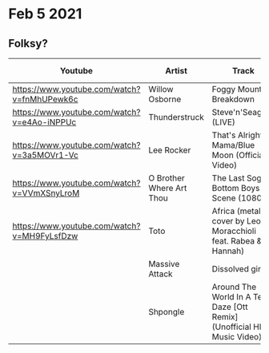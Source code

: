 # Feb 5 2021
## Folksy?
|Youtube|Artist|Track|Album|Year|Track #|Album|
|-------|------|-----|-----|----|-------|-----|
|https://www.youtube.com/watch?v=fnMhUPewk6c |Willow Osborne | Foggy Mountain Breakdown
|https://www.youtube.com/watch?v=e4Ao-iNPPUc |Thunderstruck | Steve'n'Seagulls (LIVE)
|https://www.youtube.com/watch?v=3a5MOVr1-Vc |Lee Rocker | That's Alright Mama/Blue Moon (Official Video)
|https://www.youtube.com/watch?v=VVmXSnyLroM |O Brother Where Art Thou | The Last Soggy Bottom Boys Scene (1080p)
|https://www.youtube.com/watch?v=MH9FyLsfDzw |Toto | Africa (metal cover by Leo Moracchioli feat. Rabea & Hannah)
||Massive Attack | Dissolved girl
||Shpongle | Around The World In A Tea Daze [Ott Remix] (Unofficial HD Music Video)
